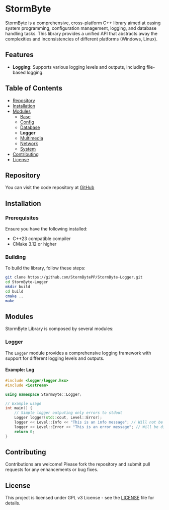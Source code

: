 # StormByte

StormByte is a comprehensive, cross-platform C++ library aimed at easing system programming, configuration management, logging, and database handling tasks. This library provides a unified API that abstracts away the complexities and inconsistencies of different platforms (Windows, Linux).

## Features

- **Logging**: Supports various logging levels and outputs, including file-based logging.

## Table of Contents

- [Repository](#Repository)
- [Installation](#Installation)
- [Modules](#Modules)
	- [Base](https://dev.stormbyte.org/StormByte)
	- [Config](https://dev.stormbyte.org/StormByte-Config)
	- [Database](https://dev.stormbyte.org/StormByte-Database)
	- **Logger**
	- [Multimedia](https://dev.stormbyte.org/StormByte-Multimedia)
	- [Network](https://dev.stormbyte.org/StormByte-Network)
	- [System](https://dev.stormbyte.org/StormByte-System)
- [Contributing](#Contributing)
- [License](#License)

## Repository

You can visit the code repository at [GitHub](https://github.com/StormBytePP/StormByte-Logger)

## Installation

### Prerequisites

Ensure you have the following installed:

- C++23 compatible compiler
- CMake 3.12 or higher

### Building

To build the library, follow these steps:

```sh
git clone https://github.com/StormBytePP/StormByte-Logger.git
cd StormByte-Logger
mkdir build
cd build
cmake ..
make
```

## Modules

StormByte Library is composed by several modules:

### Logger

The `Logger` module provides a comprehensive logging framework with support for different logging levels and outputs.

#### Example: Log

```cpp
#include <logger/logger.hxx>
#include <iostream>

using namespace StormByte::Logger;

// Example usage
int main() {
	// Simple logger outputing only errors to stdout
	Logger logger(std::cout, Level::Error);
	logger << Level::Info << "This is an info message"; // Will not be displayed
	logger << Level::Error << "This is an error message"; // Will be displayed
	return 0;
}
```

## Contributing

Contributions are welcome! Please fork the repository and submit pull requests for any enhancements or bug fixes.

## License

This project is licensed under GPL v3 License - see the [LICENSE](LICENSE) file for details.
